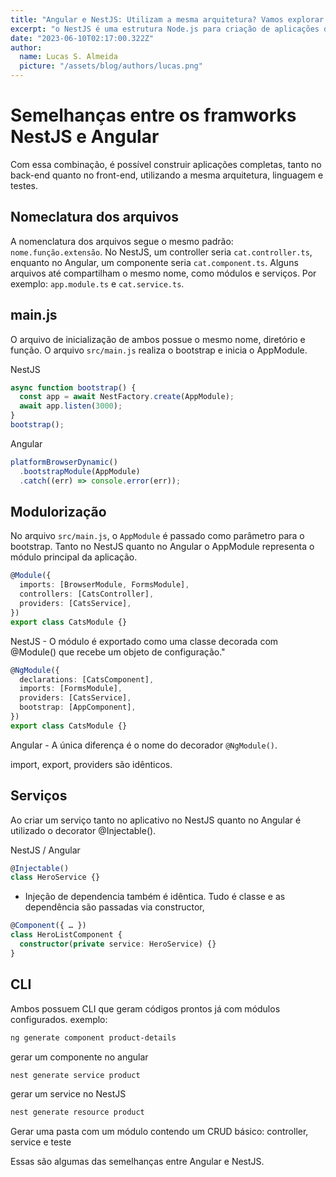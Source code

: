 ```yaml
---
title: "Angular e NestJS: Utilizam a mesma arquitetura? Vamos explorar as principais semelhanças e diferenças entre eles."
excerpt: "o NestJS é uma estrutura Node.js para criação de aplicações do lado do servidor utilizando TypeScript. Ele oferece uma arquitetura escalável e testável inspirada no Angular. Isso significa que o NestJS e o Angular possuem várias semelhanças e vamos explora-las."
date: "2023-06-10T02:17:00.322Z"
author:
  name: Lucas S. Almeida
  picture: "/assets/blog/authors/lucas.png"
---
```


# Semelhanças entre os framworks NestJS e Angular

Com essa combinação, é possível construir aplicações completas, tanto no back-end quanto no front-end, utilizando a mesma arquitetura, linguagem e testes.

## Nomeclatura dos arquivos

A nomenclatura dos arquivos segue o mesmo padrão: `nome.função.extensão`. No NestJS, um controller seria `cat.controller.ts`, enquanto no Angular, um componente seria `cat.component.ts`. Alguns arquivos até compartilham o mesmo nome, como módulos e serviços. Por exemplo: `app.module.ts` e `cat.service.ts`.

## main.js

O arquivo de inicialização de ambos possue o mesmo nome, diretório e função. O arquivo `src/main.js` realiza o bootstrap e inicia o AppModule.

NestJS

```typescript
async function bootstrap() {
  const app = await NestFactory.create(AppModule);
  await app.listen(3000);
}
bootstrap();
```

Angular

```typescript
platformBrowserDynamic()
  .bootstrapModule(AppModule)
  .catch((err) => console.error(err));
```

## Modulorização

No arquivo `src/main.js`, o `AppModule` é passado como parâmetro para o bootstrap. Tanto no NestJS quanto no Angular o AppModule representa o módulo principal da aplicação.

```typescript
@Module({
  imports: [BrowserModule, FormsModule],
  controllers: [CatsController],
  providers: [CatsService],
})
export class CatsModule {}
```

NestJS - O módulo é exportado como uma classe decorada com @Module() que recebe um objeto de configuração."

```typescript
@NgModule({
  declarations: [CatsComponent],
  imports: [FormsModule],
  providers: [CatsService],
  bootstrap: [AppComponent],
})
export class CatsModule {}
```

Angular - A única diferença é o nome do decorador `@NgModule()`.

import, export, providers são idênticos.

## Serviços

Ao criar um serviço tanto no aplicativo no NestJS quanto no Angular é utilizado o decorator @Injectable().

NestJS / Angular

```typescript
@Injectable()
class HeroService {}
```

- Injeção de dependencia também é idêntica. Tudo é classe e as dependência são passadas via constructor,

```typescript
@Component({ … })
class HeroListComponent {
  constructor(private service: HeroService) {}
}
```

## CLI

Ambos possuem CLI que geram códigos prontos já com módulos configurados. exemplo:

```bash
ng generate component product-details
```

gerar um componente no angular

```bash
nest generate service product
```

gerar um service no NestJS

```bash
nest generate resource product
```

Gerar uma pasta com um módulo contendo um CRUD básico: controller, service e teste

Essas são algumas das semelhanças entre Angular e NestJS.
